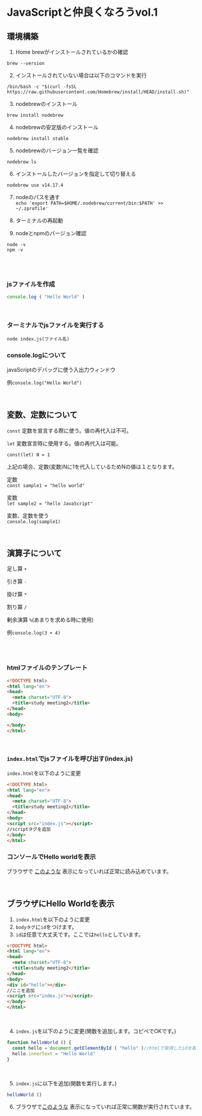 # JavaScriptと仲良くなろうvol.1

## 環境構築

1. Home brewがインストールされているかの確認

`brew --version`

2. インストールされていない場合は以下のコマンドを実行

`/bin/bash -c "$(curl -fsSL https://raw.githubusercontent.com/Homebrew/install/HEAD/install.sh)"`

3. nodebrewのインストール

`brew install nodebrew`

4. nodebrewの安定版のインストール

`nodebrew install stable`

5. nodebrewのバージョン一覧を確認

`nodebrew ls`

6. インストールしたバージョンを指定して切り替える

`nodebrew use v14.17.4`

7. nodeのパスを通す  
   `echo 'export PATH=$HOME/.nodebrew/current/bin:$PATH' >> ~/.zprofile'`

8. ターミナルの再起動


9. nodeとnpmのバージョン確認

`node -v`  
`npm -v`

<br/>
<br/>

### jsファイルを作成

```javascript
console.log ( "Hello World" )
```

<br/>

### ターミナルでjsファイルを実行する

```ターミナル
node index.js(ファイル名)
```

### console.logについて

javaScriptのデバッグに使う入出力ウィンドウ

例`console.log("Hello World")`

<br/>

## 変数、定数について

`const` 定数を宣言する際に使う。値の再代入は不可。

`let` 変数宣言時に使用する。値の再代入は可能。

`const(let) N = 1`

上記の場合、定数(変数)Nに1を代入しているためNの値は１となります。

定数  
`const sample1 = "hello world"`

変数  
`let sample2 = "hello JavaScript"`

変数、定数を使う  
`console.log(sample1)`

<br/>

## 演算子について

足し算 `+`

引き算 `-`

掛け算 `*`

割り算 `/`

剰余演算 `%`(あまりを求める時に使用)

例`console.log(3 + 4)`

<br/>
<br/>

### htmlファイルのテンプレート

```html
<!DOCTYPE html>
<html lang="en">
<head>
  <meta charset="UTF-8">
  <title>study meeting2</title>
</head>
<body>

</body>
</html>
```

<br/>

### `index.html`でjsファイルを呼び出す(index.js)

`index.html`を以下のように変更

```html
<!DOCTYPE html>
<html lang="en">
<head>
  <meta charset="UTF-8">
  <title>study meeting2</title>
</head>
<body>
<script src="index.js"></script>
//scriptタグを追加
</body>
</html>
```

### コンソールでHello worldを表示

ブラウザで [このような](https://i.gyazo.com/b75a365f6b4413d8cb1965930b0f7dd3.png) 表示になっていれば正常に読み込めています。

<br/>

## ブラウザにHello Worldを表示

1. `index.html`を以下のように変更
2. `bodyタグ`に`id`をつけます。
3. `id`は任意で大丈夫です。ここでは`hello`としています。

```html
<!DOCTYPE html>
<html lang="en">
<head>
  <meta charset="UTF-8">
  <title>study meeting2</title>
</head>
<body>
<div id="hello"></div>
//ここを追加
<script src="index.js"></script>
</body>
</html>
```

<br/>

4. `index.js`を以下のように変更(関数を追加します。コピペでOKです。)

```javascript
function helloWorld () {
  const hello = document.getElementById ( "hello" )//htmlで取得したidを取得
  hello.innerText = "Hello World"
}
```

<br/>

5. `index.js`に以下を追加(関数を実行します。)

```javascript
helloWorld ()
```

6. ブラウザで[このような](https://i.gyazo.com/35b4fc83de0ff111fa4369c8d297df1f.png) 表示になっていれば正常に関数が実行されています。
